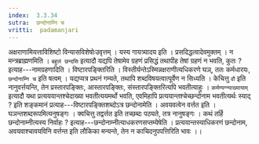 ```yaml
---
index:  3.3.34
sutra:  छन्दोनाम्नि च
vritti:  padamanjari
---
```


अक्षराणामियत्ताविशिष्टो विन्यासविशेषोःउवृत्तम् । यस्य गायत्र्यादय इति । प्रसदिद्धत्वादेवमुक्तम् । न मन्त्रब्राह्मणमिति । `बहुलं छन्दसि` इत्यादौ यद्यपि तेषामेव ग्रहणं प्रसिद्धं तथापीह तेषां ग्रहणं न भवति, कुतः ? इत्याह---नामग्रहणादिति । विष्टारपङ्क्तिरिति । विस्तीर्यन्तेऽस्मिन्नक्षराणीत्यधिकरणे घञ्, ततः कर्मधारयः, `छन्दोनाम्नि च` इति षत्वम् । यद्यप्यत्र प्रथनं गम्यते, तथापि शब्दविषयत्वात्पूर्वेण न सिध्यति । केचित्तु `वौ` इति नानुवर्त्तयन्ति, तेन प्रस्तारपङ्क्तिः, आस्तारपङ्क्तिः, संस्तारपङ्क्तिरित्यपि भवतीत्याहुः । `कर्मण्यग्न्याख्यायाम्` इत्यादौ यथा प्रत्यययान्तश्चेदाख्या भवतीत्ययमर्थो भवति, एवमिहापि प्रत्ययान्तश्चेच्छन्दोनाम भवतीत्यर्थः स्याद् ? इति शङ्कमानं प्रत्याह---विष्टारपङ्क्तिशब्दोऽत्र छन्दोनामेति । अवयवत्वेन वर्त्तत इति । घञन्तशब्दरूपमित्यनुषङ्गः । क्वचित्तु तद्वर्त्तत इति तच्छब्दः पठ्यते, तत्र नानुषङ्गः । कथं तर्हि छन्दोनाम्नीत्यस्य निर्वाहः ? इत्याह---छन्दोनाम्नीत्याधकरणसप्तम्येषेति । प्रत्ययान्तस्याधिकरणं छन्दोनाम, अवयवाश्चावयविनि वर्त्तन्त इति लौकिका मन्यन्ते, तेन न काचिदनुपपत्तिरिति भावः ।।
